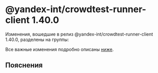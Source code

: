 # @yandex-int/crowdtest-runner-client 1.40.0

<!-- ЧЕЛОВЕЧЕСКОЕ ВСТУПЛЕНИЕ -->

Изменения, вошедшие в релиз @yandex-int/crowdtest-runner-client 1.40.0, разделены на группы:

Все важные изменения подробно описаны [ниже](#Пояснения).

## Пояснения

